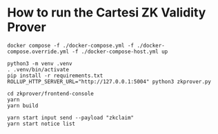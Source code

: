 # How to run the Cartesi ZK Validity Prover

```shell
docker compose -f ./docker-compose.yml -f ./docker-compose.override.yml -f ./docker-compose-host.yml up
```

```shell
python3 -m venv .venv
. .venv/bin/activate
pip install -r requirements.txt
ROLLUP_HTTP_SERVER_URL="http://127.0.0.1:5004" python3 zkprover.py
```

```
cd zkprover/frontend-console
yarn
yarn build

yarn start input send --payload "zkclaim"
yarn start notice list
```
